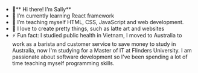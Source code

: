 - 👋** Hi there! I’m Sally**
- 🔭 I’m currently learning React framework
- 🌱 I’m teaching myself HTML, CSS, JavaScript and web development.  
- 💞️ I love to create pretty things, such as latte art and websites 
- ⚡ Fun fact: I studied public health in Vietnam, I moved to Australia to work as a barista and customer service to save money to study in Australia, 
now I'm studying for a Master of IT at Flinders University.
I am passionate about software development so I've been spending a lot of time teaching myself programming skills. 


